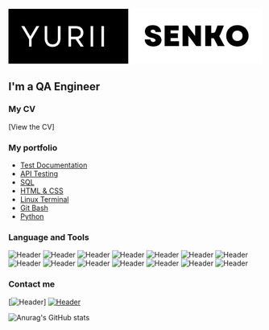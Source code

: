 ![Header](https://github.com/YuriiSenko/YuriiSenko/blob/main/assets/header.png)
## I'm a QA Engineer

### My CV
[View the CV]

### My portfolio
- [Test Documentation](https://github.com/YuriiSenko/Test-Documentation)
- [API Testing](https://github.com/YuriiSenko/API-Testing)
- [SQL](https://github.com/YuriiSenko/SQL)
- [HTML & CSS](https://github.com/YuriiSenko/HTML-and-CSS)
- [Linux Terminal](https://github.com/YuriiSenko/Linux-Terminal)
- [Git Bash](https://github.com/YuriiSenko/Git-Bash)
- [Python](https://github.com/YuriiSenko/Python)


### Language and Tools
![Header](https://img.shields.io/badge/-Jira-090909?style=for-the-badge&logo=Jira&logoColor=0052cc)
![Header](https://img.shields.io/badge/-TestRail-090909?style=for-the-badge&logo=TestRail&logoColor=0052cc)
![Header](https://img.shields.io/badge/-Qase-090909?style=for-the-badge&logo=Qase&logoColor=0052cc)
![Header](https://img.shields.io/badge/-Postman-090909?style=for-the-badge&logo=Postman&logoColor=F26B3A)
![Header](https://img.shields.io/badge/-SoapUI-090909?style=for-the-badge&logo=SoapUI&logoColor=fcdc00)
![Header](https://img.shields.io/badge/-MySql-090909?style=for-the-badge&logo=MySql&logoColor=8cc4d7)
![Header](https://img.shields.io/badge/-CharlesProxy-090909?style=for-the-badge&logo=Charles&logoColor=8cc4d7)
![Header](https://img.shields.io/badge/-Fiddler-090909?style=for-the-badge&logo=Fiddler&logoColor=F26B3A)
![Header](https://img.shields.io/badge/-DevTools-090909?style=for-the-badge&logo=googlechrome&logoColor=2674f2)
![Header](https://img.shields.io/badge/-HTML-090909?style=for-the-badge&logo=HTML5&logoColor=F26B3A)
![Header](https://img.shields.io/badge/-CSS-090909?style=for-the-badge&logo=CSS3&logoColor=2674f2)
![Header](https://img.shields.io/badge/-AndroidStudio-090909?style=for-the-badge&logo=AndroidStudio&logoColor=34a853)
![Header](https://img.shields.io/badge/-AzureDevops-090909?style=for-the-badge&logo=AzureDevops&logoColor=0052cc)
![Header](https://img.shields.io/badge/-Python-090909?style=for-the-badge&logo=Python&logoColor=FFD43B)


### Contact me
[![Header](https://img.shields.io/badge/-LinkedIn-090909?style=for-the-badge&logo=LinkedIn&logoColor=0073b1)]
[![Header](https://img.shields.io/badge/-Telegram-090909?style=for-the-badge&logo=Telegram&logoColor=0073b1)](https://t.me/yuris603)



![Anurag's GitHub stats](https://github-readme-stats.vercel.app/api?username=YuriiSenko&show_icons=true&theme=dark)
